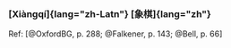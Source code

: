 ### [Xiàngqí]{lang="zh-Latn"} [象棋]{lang="zh"}

Ref: [@OxfordBG, p. 288; @Falkener, p. 143; @Bell, p. 66]

